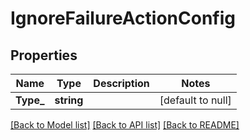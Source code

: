 # IgnoreFailureActionConfig

## Properties
Name | Type | Description | Notes
------------ | ------------- | ------------- | -------------
**Type_** | **string** |  | [default to null]

[[Back to Model list]](../README.md#documentation-for-models) [[Back to API list]](../README.md#documentation-for-api-endpoints) [[Back to README]](../README.md)

